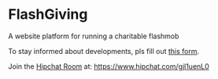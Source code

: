 # FlashGiving
A website platform for running a charitable flashmob

To stay informed about developments, pls fill out [this form](http://goo.gl/forms/rQpKVNsWLH6ydXnk2).

Join the  [Hipchat Room](https://www.hipchat.com/gjl1uenL0) at: https://www.hipchat.com/gjl1uenL0
